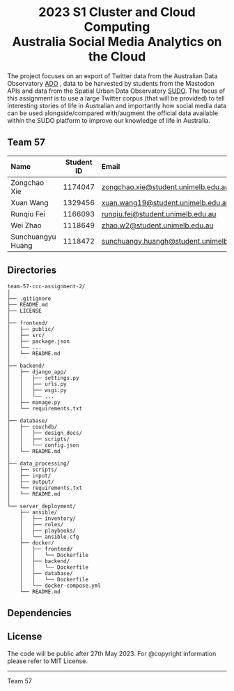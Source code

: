 <h1 align=center>2023 S1 Cluster and Cloud Computing<br>Australia Social Media Analytics on the Cloud</h1>

The project focuses on an export of Twitter data
from the Australian Data Observatory [ADO](www.ado.eresearch.unimelb.edu.au) , data to be
harvested by students from the Mastodon APIs and data from the Spatial Urban Data Observatory
[SUDO](https://sudo.eresearch.unimelb.edu.au). The focus of this assignment is to use a large Twitter
corpus (that will be provided) to tell interesting stories of life in Australian and importantly how
social media data can be used alongside/compared with/augment the official data available within
the SUDO platform to improve our knowledge of life in Australia.

## Team 57

| Name              | Student ID | Email                                    |
| :---------------- | :--------: | :--------------------------------------- |
| Zongchao Xie      |  1174047   | zongchao.xie@student.unimelb.edu.au      |
| Xuan Wang         |  1329456   | xuan.wang19@student.unimelb.edu.au       |
| Runqiu Fei        |  1166093   | runqiu.fei@student.unimelb.edu.au        |
| Wei Zhao          |  1118649   | zhao.w2@student.unimelb.edu.au           |
| Sunchuangyu Huang |  1118472   | sunchuangy.huangh@student.unimelb.edu.au |

## Directories

```
team-57-ccc-assignment-2/
│
├── .gitignore
├── README.md
├── LICENSE
│
├── frontend/
│   ├── public/
│   ├── src/
│   ├── package.json
│   └── ...
│   └── README.md
│
├── backend/
│   ├── django_app/
│   │   ├── settings.py
│   │   ├── urls.py
│   │   ├── wsgi.py
│   │   └── ...
│   ├── manage.py
│   └── requirements.txt
│
├── database/
│   ├── couchdb/
│   │   ├── design_docs/
│   │   ├── scripts/
│   │   └── config.json
│   └── README.md
│
├── data_processing/
│   ├── scripts/
│   ├── input/
│   ├── output/
│   └── requirements.txt
│   └── README.md
│
└── server_deployment/
    ├── ansible/
    │   ├── inventory/
    │   ├── roles/
    │   ├── playbooks/
    │   └── ansible.cfg
    ├── docker/
    │   ├── frontend/
    │   │   └── Dockerfile
    │   ├── backend/
    │   │   └── Dockerfile
    │   ├── database/
    │   │   └── Dockerfile
    │   └── docker-compose.yml
    └── README.md
```

## Dependencies

## License

The code will be public after 27th May 2023. For @copyright information please refer to MIT License.

---

<p alignright>Team 57</p>

